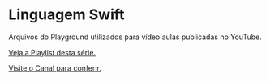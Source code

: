 Linguagem Swift
===============

Arquivos do Playground utilizados para vídeo aulas publicadas no YouTube.

[Veja a Playlist desta série.](https://www.youtube.com/playlist?list=PLcfYS74hZ3buUPhZFdFGPBdo0_KwdRwoN)

[Visite o Canal para conferir.](https://www.youtube.com/channel/UC5OhmzWsCEUQ7mvL96C5MUQ)
